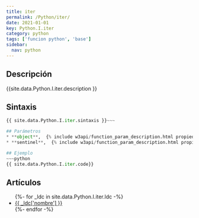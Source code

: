 ```yaml
---
title: iter
permalink: /Python/iter/
date: 2021-01-01
key: Python.I.iter
category: python
tags: ['funcion python', 'base']
sidebar: 
  nav: python
---
```


## Descripción
{{site.data.Python.I.iter.description }}

## Sintaxis
~~~python
{{ site.data.Python.I.iter.sintaxis }}~~~

## Parámetros
* **object**,  {% include w3api/function_param_description.html propiedad=site.data.Python.I.iter valor="object" %}
* **sentinel**,  {% include w3api/function_param_description.html propiedad=site.data.Python.I.iter valor="sentinel" %}

## Ejemplo
~~~python
{{ site.data.Python.I.iter.code}}
~~~

## Artículos
<ul>
{%- for _ldc in site.data.Python.I.iter.ldc -%}
   <li>
       <a href="{{_ldc['url'] }}">{{ _ldc['nombre'] }}</a>
   </li>
{%- endfor -%}
</ul>
